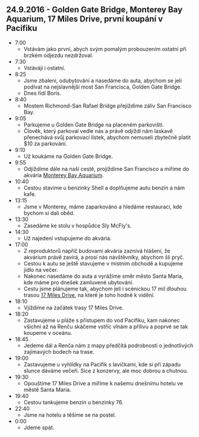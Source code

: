 ## 24.9.2016 - Golden Gate Bridge, Monterey Bay Aquarium, 17 Miles Drive, první koupání v Pacifiku
   * 7:00
      * Vstávám jako první, abych svým pomalým probouzením ostatní při brzkém odjezdu nezdržoval.
   * 7:30
      * Vstávájí i ostatní.
   * 8:25
      * Jsme zbaleni, odubytováni a nasedáme do auta, abychom se jeli podívat na nejslavnější most San Francisca, Golden Gate Bridge.
      * Dnes řídí Boris.
   * 8:40
      * Mostem Richmond-San Rafael Bridge přejíždíme záliv San Francisco Bay.
   * 9:05
      * Parkujeme u Golden Gate Bridge na placeném parkovišti.
      * Člověk, který parkoval vedle nás a právě odjíždí nám laskavě přenechává svůj parkovací lístek, abychom nemuseli zbytečně platit $10 za parkování.
   * 9:10
      * Už koukáme na Golden Gate Bridge.
   * 9:55
      * Odjíždíme dále na naší cestě, projíždíme San Francisco a míříme do akvária [Monterey Bay Aquarium](https://en.wikipedia.org/wiki/Monterey_Bay_Aquarium).
   * 10:40
      * Cestou stavíme u benzinky Shell a doplňujeme autu benzín a nám kafe.
   * 13:15
      * Jsme v Monterey, máme zaparkováno a hledáme restauraci, kde bychom si dali oběd.
   * 13:30
      * Zasedáme ke stolu v hospůdce Sly McFly's.
   * 14:30
      * Už najedení vstupujeme do akvária.
   * 17:00
      * Z reproduktorů napříč budovami akvária zaznívá hlášení, že akvárium právě zavírá, a prosí nás návštěvníky, abychom šli pryč.
      * Cestou k autu se ještě stavujeme v místním obchodě a kupujeme jídlo na večer.
      * Nakonec nasedáme do auta a vyrážíme směr město Santa Maria, kde máme pro dnešek zamluvené ubytování.
      * Cestu jsme plánujeme tak, abychom jeli i scénickou 17 mil dlouhou trasou [17 Miles Drive](https://en.wikipedia.org/wiki/17-Mile_Drive), na které je toho hodně k vidění.
   * 18:10
      * Vjíždíme na začátek trasy 17 Miles Drive.
   * 18:20
      * Zastavujeme u pláže s přístupem do vod Pacifiku, kam nakonec všichni až na Renču skáčeme vstříc vlnám a přílivu a poprvé se tak koupeme v oceánu.
   * 18:45
      * Jedeme dál a Renča nám z mapy předčítá podrobnosti o jednotlivých zajímavých bodech na trase.
   * 19:00
      * Zastavujeme u vyhlídky na Pacifik s lavičkami, kde si při západu slunce dáváme večeři. Sice z konzervy, ale moc dobrou a chutnou.
   * 19:30
      * Opouštíme 17 Miles Drive a míříme k našemu dnešnímu hotelu ve městě Santa Maria.
   * 19:40
      * Cestou tankujeme benzín u benzinky 76.
   * 22:40
      * Jsme na hotelu a těšíme se na postel.
   * 0:00
      * Jdeme spát.